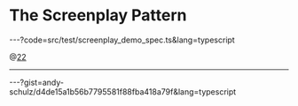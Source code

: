 # The Screenplay Pattern

---?code=src/test/screenplay_demo_spec.ts&lang=typescript

@[22](Test)

---

---?gist=andy-schulz/d4de15a1b56b7795581f88fba418a79f&lang=typescript


